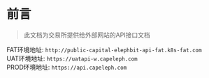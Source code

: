 # 前言

> 此文档为交易所提供给外部网站的API接口文档  

FAT环境地址: `http://public-capital-elephbit-api-fat.k8s-fat.com`  
UAT环境地址: `https://uatapi-w.capeleph.com`  
PROD环境地址: `https://api.capeleph.com`  
